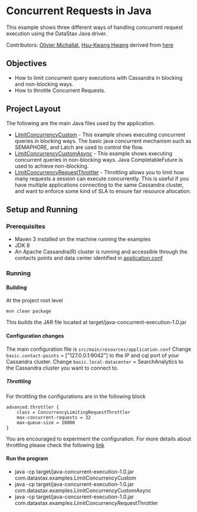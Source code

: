 # Concurrent Requests in Java
This example shows three different ways of handling concurrent request execution using the DataStax Java driver.  


Contributors: [Olivier Michallat](https://github.com/olim7t), [Hsu-Kwang Hwang](https://github.com/hsuhwang) derived from [here](https://github.com/datastax/java-driver/tree/4.x/examples/src/main/java/com/datastax/oss/driver/examples/concurrent)
## Objectives

* How to limit concurrent query executions with Cassandra in blocking and non-blocking ways. 
* How to throttle Concurrent Requests.

## Project Layout
The following are the main Java files used by the application.
 
* [LimitConcurrencyCustom](/src/main/java/com/datastax/examples/LimitConcurrencyCustom.java) - This example shows executing concurrent queries in blocking ways. The basic java concurrent mechanism such as SEMAPHORE, and Latch are used to control the flow. 
* [LimitConcurrencyCustomAsync](/src/main/java/com/datastax/examples/LimitConcurrencyCustomAsync.java) - This example shows executing concurrent queries in non-blocking ways. Java CompletableFuture is used to achieve non-blocking.   
* [LimitConcurrencyRequestThrottler](/src/main/java/com/datastax/examples/LimitConcurrencyRequestThrottler.java) - Throttling allows you to limit how many requests a session can execute concurrently. This is useful if you have multiple applications connecting to the same Cassandra cluster, and want to enforce some kind of SLA to ensure fair resource allocation.

## Setup and Running

### Prerequisites

* Maven 3 installed on the machine running the examples 
* JDK 8 
* An Apache Cassandra(R) cluster is running and accessible through the contacts points and data center identified in [application.conf](/src/main/resources/application.conf)

### Running
#### Building
At the project root level

```mvn clean package```

This builds the JAR file located at target/java-concurrent-execution-1.0.jar

#### Configuration changes
The main configuration file is `src/main/resources/application.conf`
Change `basic.contact-points` = ["127.0.0.1:9042"] to the IP and cql port of your Cassandra cluster.
Change `basic.local-datacenter` = SearchAnalytics to the Cassandra cluster you want to connect to.

##### Throttling
For throttling the configurations are in the following block

```
advanced.throttler {
    class = ConcurrencyLimitingRequestThrottler
    max-concurrent-requests = 32
    max-queue-size = 10000
}
```

You are encouraged to experiment the configuration. For more details about throttling please check the 
following [link](https://docs.datastax.com/en/developer/java-driver/4.3/manual/core/throttling/)


#### Run the program
* java -cp target/java-concurrent-execution-1.0.jar com.datastax.examples.LimitConcurrencyCustom
* java -cp target/java-concurrent-execution-1.0.jar com.datastax.examples.LimitConcurrencyCustomAsync 
* java -cp target/java-concurrent-execution-1.0.jar com.datastax.examples.LimitConcurrencyRequestThrottler